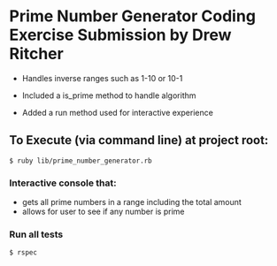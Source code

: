 # Prime Number Generator Coding Exercise Submission by Drew Ritcher

- Handles inverse ranges such as 1-10 or 10-1

- Included a is_prime method to handle algorithm

- Added a run method used for interactive experience


## To Execute (via command line) at project root:

`$ ruby lib/prime_number_generator.rb`

### Interactive console that:
- gets all prime numbers in a range including the total amount
- allows for user to see if any number is prime


### Run all tests
`$ rspec`
